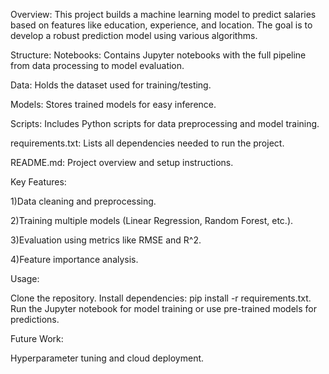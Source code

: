 Overview:
This project builds a machine learning model to predict salaries based on features like education, experience, and location. The goal is to develop a robust prediction model using various algorithms.

Structure:
Notebooks: Contains Jupyter notebooks with the full pipeline from data processing to model evaluation.

Data: Holds the dataset used for training/testing.

Models: Stores trained models for easy inference.

Scripts: Includes Python scripts for data preprocessing and model training.

requirements.txt: Lists all dependencies needed to run the project.

README.md: Project overview and setup instructions.

Key Features:

1)Data cleaning and preprocessing.

2)Training multiple models (Linear Regression, Random Forest, etc.).

3)Evaluation using metrics like RMSE and R^2.

4)Feature importance analysis.

Usage:

Clone the repository.
Install dependencies: pip install -r requirements.txt.
Run the Jupyter notebook for model training or use pre-trained models for predictions.

Future Work:

Hyperparameter tuning and cloud deployment.
